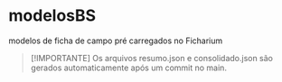 # modelosBS
modelos de ficha de campo pré carregados no Ficharium

> [!IMPORTANTE]
> Os arquivos resumo.json e consolidado.json são gerados automaticamente após um commit no main.
